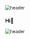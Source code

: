

![header](https://capsule-render.vercel.app/api?type=slice&color=9F81F7&height=200&section=header&text=Jinwoo%20Kwak&animation=fadeIn&fontSize=80&fontColor=F5EFFB&fontAlign=70&fontAlignY=36&desc=9_2355&descAlign=93.5&descAlignY=10&rotate=13.5&stroke=F5EFFB&strokeWidth=2)
### Hi👋
![header](https://capsule-render.vercel.app/api?type=rect&color=9F81F7&height=7&section=header)


<!--
**92355/92355** is a ✨ _special_ ✨ repository because its `README.md` (this file) appears on your GitHub profile.

Here are some ideas to get you started:

- 🔭 I’m currently working on ...
- 🌱 I’m currently learning ...
- 👯 I’m looking to collaborate on ...
- 🤔 I’m looking for help with ...
- 💬 Ask me about ...
- 📫 How to reach me: ...
- 😄 Pronouns: ...
- ⚡ Fun fact: ...
-->
